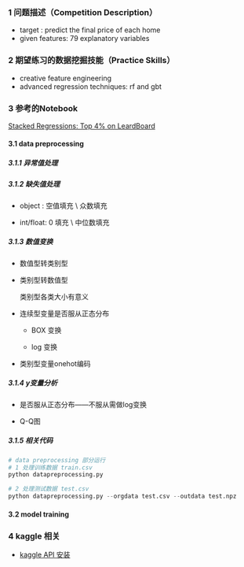 ### 1 问题描述（Competition Description）
- target : predict the final price of each home
- given features: 79 explanatory variables 

### 2 期望练习的数据挖掘技能（Practice Skills）
- creative feature engineering
- advanced regression techniques: rf and gbt

### 3 参考的Notebook

[Stacked Regressions: Top 4% on LeardBoard](https://www.kaggle.com/serigne/stacked-regressions-top-4-on-leaderboard)

#### 3.1 data preprocessing

##### 3.1.1 异常值处理

##### 3.1.2 缺失值处理

- object : 空值填充 \ 众数填充

- int/float: 0 填充 \ 中位数填充

##### 3.1.3 数值变换

- 数值型转类别型

- 类别型转数值型
    
    类别型各类大小有意义

- 连续型变量是否服从正态分布

    - BOX 变换
    
    - log 变换

- 类别型变量onehot编码

##### 3.1.4 y变量分析
- 是否服从正态分布——不服从需做log变换

- Q-Q图

##### 3.1.5 相关代码
```python
# data preprocessing 部分运行
# 1 处理训练数据 train.csv
python datapreprocessing.py

# 2 处理测试数据 test.csv
python datapreprocessing.py --orgdata test.csv --outdata test.npz

```

#### 3.2 model training

### 4 kaggle 相关
- [kaggle API 安装](https://github.com/Kaggle/kaggle-api)
